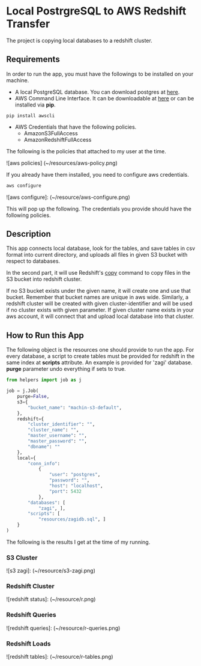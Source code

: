 # Local PostrgreSQL to AWS Redshift Transfer

The project is copying local databases to a redshift cluster.



## Requirements
In order to run the app, you must have the followings to be installed on your machine.
* A local PostgreSQL database. You can download postgres at [here](https://www.postgresql.org/).
* AWS Command Line Interface. It can be downloadable at [here](https://aws.amazon.com/cli/) or can be installed via **pip**.


``` pip
pip install awscli
```
* AWS Credentials that have the following policies.
    * AmazonS3FullAccess
    * AmazonRedshiftFullAccess

The following is the policies that attached to my user at the time.

![aws policies]
(~/resources/aws-policy.png)

If you already have them installed, you need to configure aws credentials.

``` bash
aws configure
```

![aws configure]:
(~/resource/aws-configure.png)

This will pop up the following. The credentials you provide should have the following policies.

## Description

This app connects local database, look for the tables, and save tables in csv format into current directory, and uploads all files in given S3 bucket with respect to databases.

In the second part, it will use Redshift's [copy](https://docs.aws.amazon.com/redshift/latest/dg/r_COPY.html) command to copy files in the S3 bucket into redshift cluster.

If no S3 bucket exists under the given name, it will create one and use that bucket. Remember that bucket names are unique in aws wide. Similarly, a redshift cluster will be created with given cluster-identifier and will be used if no cluster exists with given parameter. If given cluster name exists in your aws account, it will connect that and upload local database into that cluster.



## How to Run this App

The following object is the resources one should provide to run the app. For every database, a script to create tables must be provided for redshift in the same index at **scripts** attribute. An example is provided for 'zagi' database. **purge** parameter undo everything if sets to true.

``` python
from helpers import job as j

job = j.Job(
    purge=False,
    s3={
        "bucket_name": "machin-s3-default",
    },
    redshift={
        "cluster_identifier": "",
        "cluster_name": "",
        "master_username": "",
        "master_password": "",
        "dbname": ""
    },
    local={
        "conn_info":
            {
                "user": "postgres",
                "password": "",
                "host": "localhost",
                "port": 5432
            },
        "databases": [
            "zagi", ],
        "scripts": [
            "resources/zagidb.sql", ]
    }
)
```

The following is the results I get at the time of my running.

### S3 Cluster

![s3 zagi]:
(~/resource/s3-zagi.png)

### Redshift Cluster

![redshift status]:
(~/resource/r.png)
### Redshift Queries

![redshift queries]:
(~/resource/r-queries.png)

### Redshift Loads

![redshift tables]:
(~/resource/r-tables.png)
